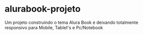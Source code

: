 # alurabook-projeto
Um projeto construindo o tema Alura Book e deixando totalmente responsivo para Mobile, Tablet's e Pc/Notebook
